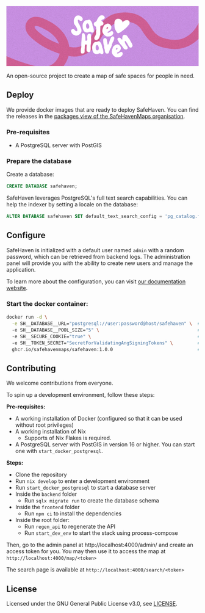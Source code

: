 <p align="center"><img src=".github/assets/banner.webp" alt="SafeHaven Banner"/></p>

An open-source project to create a map of safe spaces for people in need.

## Deploy

We provide docker images that are ready to deploy SafeHaven. You can find the releases in the
[packages view of the SafeHavenMaps organisation](https://github.com/SafeHavenMaps/safehaven/pkgs/container/safehaven).

### Pre-requisites

- A PostgreSQL server with PostGIS

### Prepare the database

Create a database:

```sql
CREATE DATABASE safehaven;
```

SafeHaven leverages PostgreSQL's full text search capabilities. You can help the indexer by setting a locale on the database:

```sql
ALTER DATABASE safehaven SET default_text_search_config = 'pg_catalog.french';
```

## Configure

SafeHaven is initialized with a default user named `admin` with a random password, which can be retrieved from backend logs.
The administration panel will provide you with the ability to create new users and manage the application.

To learn more about the configuration, you can visit [our documentation website](https://docs.safehavenmaps.org).

### Start the docker container:

```bash
docker run -d \
  -e SH__DATABASE__URL="postgresql://user:password@host/safehaven" \  # Set the database path
  -e SH__DATABASE__POOL_SIZE="5" \                                    # Set the number of connections to the database
  -e SH__SECURE_COOKIE="true" \                                       # Activate if you have a reverse proxy with HTTPS.
  -e SH__TOKEN_SECRET="SecretForValidatingAngSigningTokens" \         # Set a secret that will be used to sign sessions
  ghcr.io/safehavenmaps/safehaven:1.0.0                               # Change latest to the latest version, check the releases
```

## Contributing

We welcome contributions from everyone.

To spin up a development environment, follow these steps:

**Pre-requisites:**

- A working installation of Docker (configured so that it can be used without root privileges)
- A working installation of Nix
  - Supports of Nix Flakes is required.
- A PostgreSQL server with PostGIS in version 16 or higher. You can start one with `start_docker_postgresql`.

**Steps:**

- Clone the repository
- Run `nix develop` to enter a development environment
- Run `start_docker_postgresql` to start a database server
- Inside the `backend` folder
  - Run `sqlx migrate run` to create the database schema
- Inside the `frontend` folder
  - Run `npm ci` to install the dependencies
- Inside the root folder:
  - Run `regen_api` to regenerate the API
  - Run `start_dev_env` to start the stack using process-compose

Then, go to the admin panel at http://localhost:4000/admin/ and create an access token for you. You may then use it to access the map at `http://localhost:4000/map/<token>`

The search page is available at `http://localhost:4000/search/<token>`

## License

Licensed under the GNU General Public License v3.0, see [LICENSE](LICENSE).
